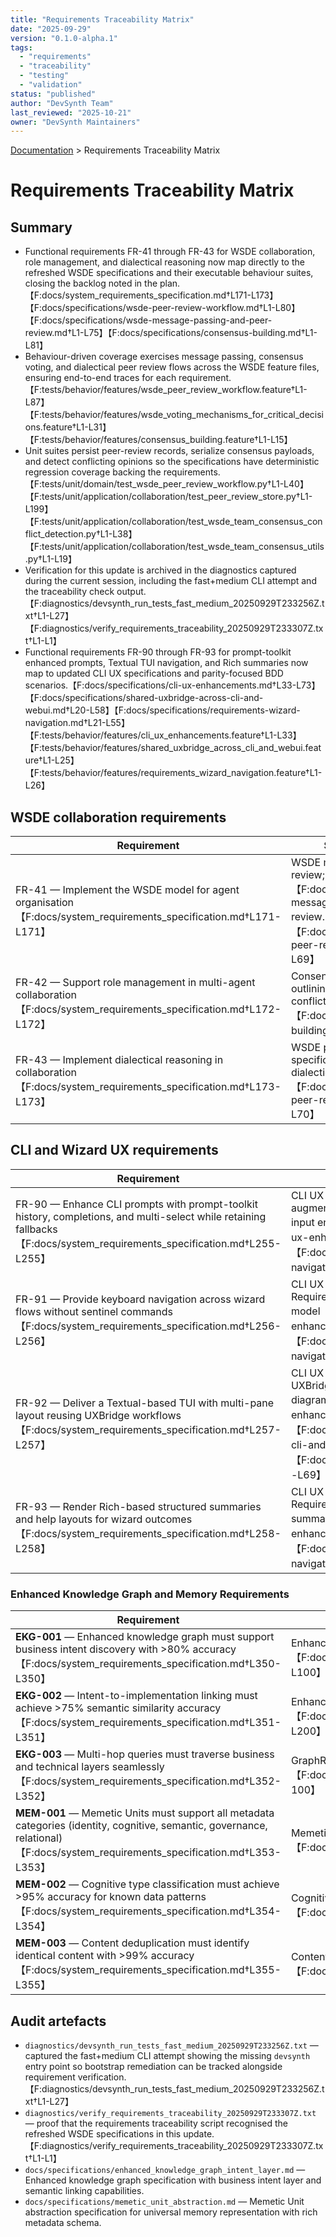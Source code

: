 ```yaml
---
title: "Requirements Traceability Matrix"
date: "2025-09-29"
version: "0.1.0-alpha.1"
tags:
  - "requirements"
  - "traceability"
  - "testing"
  - "validation"
status: "published"
author: "DevSynth Team"
last_reviewed: "2025-10-21"
owner: "DevSynth Maintainers"
---
```


<div class="breadcrumbs">
<a href="../index.md">Documentation</a> &gt; Requirements Traceability Matrix
</div>

# Requirements Traceability Matrix

## Summary
- Functional requirements FR-41 through FR-43 for WSDE collaboration, role management, and dialectical reasoning now map directly to the refreshed WSDE specifications and their executable behaviour suites, closing the backlog noted in the plan.【F:docs/system_requirements_specification.md†L171-L173】【F:docs/specifications/wsde-peer-review-workflow.md†L1-L80】【F:docs/specifications/wsde-message-passing-and-peer-review.md†L1-L75】【F:docs/specifications/consensus-building.md†L1-L81】
- Behaviour-driven coverage exercises message passing, consensus voting, and dialectical peer review flows across the WSDE feature files, ensuring end-to-end traces for each requirement.【F:tests/behavior/features/wsde_peer_review_workflow.feature†L1-L87】【F:tests/behavior/features/wsde_voting_mechanisms_for_critical_decisions.feature†L1-L31】【F:tests/behavior/features/consensus_building.feature†L1-L15】
- Unit suites persist peer-review records, serialize consensus payloads, and detect conflicting opinions so the specifications have deterministic regression coverage backing the requirements.【F:tests/unit/domain/test_wsde_peer_review_workflow.py†L1-L40】【F:tests/unit/application/collaboration/test_peer_review_store.py†L1-L199】【F:tests/unit/application/collaboration/test_wsde_team_consensus_conflict_detection.py†L1-L38】【F:tests/unit/application/collaboration/test_wsde_team_consensus_utils.py†L1-L19】
- Verification for this update is archived in the diagnostics captured during the current session, including the fast+medium CLI attempt and the traceability check output.【F:diagnostics/devsynth_run_tests_fast_medium_20250929T233256Z.txt†L1-L27】【F:diagnostics/verify_requirements_traceability_20250929T233307Z.txt†L1-L1】
- Functional requirements FR-90 through FR-93 for prompt-toolkit enhanced prompts, Textual TUI navigation, and Rich summaries now map to updated CLI UX specifications and parity-focused BDD scenarios.【F:docs/specifications/cli-ux-enhancements.md†L33-L73】【F:docs/specifications/shared-uxbridge-across-cli-and-webui.md†L20-L58】【F:docs/specifications/requirements-wizard-navigation.md†L21-L55】【F:tests/behavior/features/cli_ux_enhancements.feature†L1-L33】【F:tests/behavior/features/shared_uxbridge_across_cli_and_webui.feature†L1-L25】【F:tests/behavior/features/requirements_wizard_navigation.feature†L1-L26】

## WSDE collaboration requirements

| Requirement | Specification sources | Behaviour coverage | Unit coverage |
| --- | --- | --- | --- |
| FR-41 — Implement the WSDE model for agent organisation【F:docs/system_requirements_specification.md†L171-L171】 | WSDE message passing and peer review; WSDE peer review workflow【F:docs/specifications/wsde-message-passing-and-peer-review.md†L15-L65】【F:docs/specifications/wsde-peer-review-workflow.md†L15-L69】 | Peer review workflow scenarios covering routing, broadcast, priority, structured content, and revision loops【F:tests/behavior/features/wsde_peer_review_workflow.feature†L1-L87】 | Peer review workflow persistence across stores and review record storage tests【F:tests/unit/domain/test_wsde_peer_review_workflow.py†L1-L40】【F:tests/unit/application/collaboration/test_peer_review_store.py†L1-L199】 |
| FR-42 — Support role management in multi-agent collaboration【F:docs/system_requirements_specification.md†L172-L172】 | Consensus building specification outlining weighted voting and conflict resolution【F:docs/specifications/consensus-building.md†L15-L69】 | WSDE voting mechanisms and consensus features validating expertise-weighted decisions and fallback flows【F:tests/behavior/features/wsde_voting_mechanisms_for_critical_decisions.feature†L1-L31】【F:tests/behavior/features/consensus_building.feature†L1-L15】 | Consensus mixin utilities and conflict detection tests asserting opinion reconciliation logic【F:tests/unit/application/collaboration/test_wsde_team_consensus_utils.py†L1-L19】【F:tests/unit/application/collaboration/test_wsde_team_consensus_conflict_detection.py†L1-L38】 |
| FR-43 — Implement dialectical reasoning in collaboration【F:docs/system_requirements_specification.md†L173-L173】 | WSDE peer review workflow specification emphasising dialectical analysis in review cycles【F:docs/specifications/wsde-peer-review-workflow.md†L37-L70】 | Peer review feature scenario covering thesis/antithesis/synthesis feedback within WSDE teams【F:tests/behavior/features/wsde_peer_review_workflow.feature†L71-L78】 | Peer review store tests capturing reviewer notes and consensus metadata for dialectical artefacts【F:tests/unit/application/collaboration/test_peer_review_store.py†L126-L199】 |

## CLI and Wizard UX requirements

| Requirement | Specification sources | Behaviour coverage | Unit coverage |
| --- | --- | --- | --- |
| FR-90 — Enhance CLI prompts with prompt-toolkit history, completions, and multi-select while retaining fallbacks【F:docs/system_requirements_specification.md†L255-L255】 | CLI UX Enhancements: Prompt-Toolkit augmentation; Requirements Wizard Navigation input enhancements【F:docs/specifications/cli-ux-enhancements.md†L47-L60】【F:docs/specifications/requirements-wizard-navigation.md†L33-L45】 | CLI UX Enhancements feature validates history/completions and fallbacks【F:tests/behavior/features/cli_ux_enhancements.feature†L1-L33】 | Requirements collector unit tests maintain deterministic outputs as bridge capabilities expand【F:tests/unit/application/requirements/test_interactions.py†L1-L137】 |
| FR-91 — Provide keyboard navigation across wizard flows without sentinel commands【F:docs/system_requirements_specification.md†L256-L256】 | CLI UX Enhancements navigation guidance; Requirements Wizard Navigation finite-state model【F:docs/specifications/cli-ux-enhancements.md†L52-L55】【F:docs/specifications/requirements-wizard-navigation.md†L33-L55】 | Requirements Wizard Navigation scenarios cover shortcuts, summaries, and multi-select prompts【F:tests/behavior/features/requirements_wizard_navigation.feature†L1-L26】 | Requirements collector tests assert backtracking persistence with bridge adapters【F:tests/unit/application/requirements/test_interactions.py†L98-L137】 |
| FR-92 — Deliver a Textual-based TUI with multi-pane layout reusing UXBridge workflows【F:docs/system_requirements_specification.md†L257-L257】 | CLI UX Enhancements Textual shell; Shared UXBridge parity contract; CLI/Textual architecture diagram【F:docs/specifications/cli-ux-enhancements.md†L52-L55】【F:docs/specifications/shared-uxbridge-across-cli-and-webui.md†L20-L58】【F:docs/architecture/cli_textual_uxbridge.md†L20-L69】 | CLI UX Enhancements and Shared UXBridge features exercise Textual parity and orchestration consistency【F:tests/behavior/features/cli_ux_enhancements.feature†L27-L33】【F:tests/behavior/features/shared_uxbridge_across_cli_and_webui.feature†L1-L25】 | Textual bridge unit coverage pending; acceptance criteria require adapter tests during implementation【F:docs/specifications/cli-ux-enhancements.md†L69-L73】 |
| FR-93 — Render Rich-based structured summaries and help layouts for wizard outcomes【F:docs/system_requirements_specification.md†L258-L258】 | CLI UX Enhancements Rich layout section; Requirements Wizard Navigation contextual summary pane【F:docs/specifications/cli-ux-enhancements.md†L57-L60】【F:docs/specifications/requirements-wizard-navigation.md†L38-L55】 | Requirements Wizard Navigation scenarios verify live summary visibility during navigation【F:tests/behavior/features/requirements_wizard_navigation.feature†L16-L20】 | Layout snapshot tests to be introduced alongside Rich refactor per acceptance criteria【F:docs/specifications/cli-ux-enhancements.md†L69-L73】 |
### Enhanced Knowledge Graph and Memory Requirements

| Requirement | Specification sources | Behaviour coverage | Unit coverage |
| --- | --- | --- | --- |
| **EKG-001** — Enhanced knowledge graph must support business intent discovery with >80% accuracy【F:docs/system_requirements_specification.md†L350-L350】 | Enhanced Knowledge Graph with Business Intent Layer specification【F:docs/specifications/enhanced_knowledge_graph_intent_layer.md†L1-L100】 | Intent discovery scenarios covering business context extraction and semantic linking【F:tests/behavior/features/enhanced_knowledge_graph_intent_layer.feature†L1-L50】 | Intent discovery engine and semantic linking unit tests【F:tests/unit/application/memory/test_enhanced_intent_discovery.py†L1-L80】 |
| **EKG-002** — Intent-to-implementation linking must achieve >75% semantic similarity accuracy【F:docs/system_requirements_specification.md†L351-L351】 | Enhanced Knowledge Graph schema with intent relationships【F:docs/specifications/enhanced_knowledge_graph_intent_layer.md†L101-L200】 | Multi-hop reasoning scenarios for requirement-to-code traceability【F:tests/behavior/features/enhanced_graphrag_multi_hop_reasoning.feature†L1-50】 | Semantic similarity computation and validation tests【F:tests/unit/application/memory/test_semantic_similarity_engine.py†L1-L60】 |
| **EKG-003** — Multi-hop queries must traverse business and technical layers seamlessly【F:docs/system_requirements_specification.md†L352-L352】 | GraphRAG integration with enhanced multi-hop reasoning【F:docs/specifications/enhanced_graphrag_multi_hop_reasoning.md†L1-100】 | Complex traceability queries across business and technical entities【F:tests/behavior/features/enhanced_graphrag_multi_hop_reasoning.feature†L51-100】 | Multi-hop traversal planning and execution tests【F:tests/unit/application/memory/test_multi_hop_reasoning_engine.py†L1-70】 |
| **MEM-001** — Memetic Units must support all metadata categories (identity, cognitive, semantic, governance, relational)【F:docs/system_requirements_specification.md†L353-L353】 | Memetic Unit abstraction specification【F:docs/specifications/memetic_unit_abstraction.md†L1-100】 | Memetic Unit creation and metadata validation scenarios【F:tests/behavior/features/memetic_unit_abstraction.feature†L1-50】 | Memetic Unit dataclass and metadata validation tests【F:tests/unit/domain/models/test_memetic_unit.py†L1-80】 |
| **MEM-002** — Cognitive type classification must achieve >95% accuracy for known data patterns【F:docs/system_requirements_specification.md†L354-L354】 | Cognitive type classification in Memetic Unit processing【F:docs/specifications/memetic_unit_abstraction.md†L101-200】 | Cognitive type classification scenarios across different data sources【F:tests/behavior/features/memetic_unit_abstraction.feature†L51-100】 | Classification algorithm accuracy and validation tests【F:tests/unit/application/memory/test_cognitive_type_classifier.py†L1-60】 |
| **MEM-003** — Content deduplication must identify identical content with >99% accuracy【F:docs/system_requirements_specification.md†L355-L355】 | Content hash computation and deduplication in Memetic Units【F:docs/specifications/memetic_unit_abstraction.md†L201-300】 | Content deduplication and hash consistency scenarios【F:tests/behavior/features/memetic_unit_abstraction.feature†L101-150】 | Hash computation and deduplication logic tests【F:tests/unit/application/memory/test_content_deduplication.py†L1-50】 |

## Audit artefacts
- `diagnostics/devsynth_run_tests_fast_medium_20250929T233256Z.txt` — captured the fast+medium CLI attempt showing the missing `devsynth` entry point so bootstrap remediation can be tracked alongside requirement verification.【F:diagnostics/devsynth_run_tests_fast_medium_20250929T233256Z.txt†L1-L27】
- `diagnostics/verify_requirements_traceability_20250929T233307Z.txt` — proof that the requirements traceability script recognised the refreshed WSDE specifications in this update.【F:diagnostics/verify_requirements_traceability_20250929T233307Z.txt†L1-L1】
- `docs/specifications/enhanced_knowledge_graph_intent_layer.md` — Enhanced knowledge graph specification with business intent layer and semantic linking capabilities.
- `docs/specifications/memetic_unit_abstraction.md` — Memetic Unit abstraction specification for universal memory representation with rich metadata schema.

